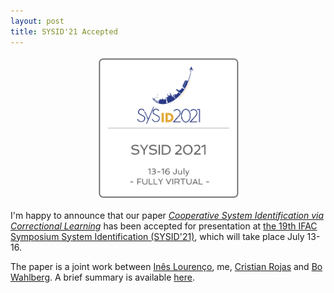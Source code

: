 ```yaml
---
layout: post
title: SYSID'21 Accepted 
---
```


<p align="center">
    <img width="230" src="/img/sysid21.png">
</p>

I'm happy to announce that our paper *[Cooperative System Identification via Correctional
Learning](https://arxiv.org/pdf/2012.05161.pdf)* has been accepted for presentation at [the 19th IFAC Symposium
System Identification (SYSID'21)](https://www.sysid2021.org/), which will take place July
13-16.

The paper is a joint work between [Inês Lourenço](https://www.kth.se/profile/ineslo), me,
[Cristian Rojas](https://people.kth.se/~crro/index.html) and [Bo
Wahlberg](https://www.kth.se/profile/bo). A brief summary is available
[here](/2020/12/10/coop/). 

